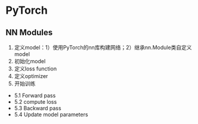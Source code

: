 # PyTorch



## NN Modules

1. 定义model：1）使用PyTorch的nn库构建网络；2）继承nn.Module类自定义model  
2. 初始化model  
3. 定义loss function  
4. 定义optimizer  
5. 开始训练  
 - 5.1 Forward pass
 - 5.2 compute loss
 - 5.3 Backward pass
 - 5.4 Update model parameters




